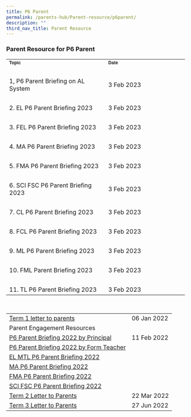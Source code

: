 ```yaml
---
title: P6 Parent
permalink: /parents-hub/Parent-resource/p6parent/
description: ""
third_nav_title: Parent Resource
---
```

### Parent Resource for P6 Parent

<table border="0" cellpadding="0" cellspacing="0" style="width:482px">
	<thead>
	</thead>
	<tbody>
		<tr>
			<td style="width:264px"><span style="font-family:Arial,Helvetica,sans-serif"><span style="font-size:12px"><strong>Topic</strong></span></span></td>
			<td style="width:209px"><span style="font-family:Arial,Helvetica,sans-serif"><span style="font-size:12px"><strong>Date</strong></span></span></td>
		</tr>
		<tr>
			<td style="width:264px">&nbsp;</td>
			<td style="width:209px">&nbsp;</td>
		</tr>
		<tr>
			<td style="width:264px">1, P6 Parent Briefing on AL System</td>
			<td style="width:209px">3 Feb 2023</td>
		</tr>
		<tr>
			<td style="width:264px">&nbsp;</td>
			<td style="width:209px">&nbsp;</td>
		</tr>
		<tr>
			<td style="width:264px">2. EL P6 Parent Briefing 2023</td>
			<td style="width:209px">3 Feb 2023</td>
		</tr>
		<tr>
			<td style="width:264px">&nbsp;</td>
			<td style="width:209px">&nbsp;</td>
		</tr>
		<tr>
			<td style="width:264px">3. FEL P6 Parent Briefing 2023</td>
			<td style="width:209px">3 Feb 2023</td>
		</tr>
		<tr>
			<td style="width:264px">&nbsp;</td>
			<td style="width:209px">&nbsp;</td>
		</tr>
		<tr>
			<td style="width:264px">4. MA P6 Parent Briefing 2023</td>
			<td style="width:209px">3 Feb 2023</td>
		</tr>
		<tr>
			<td style="width:264px">&nbsp;</td>
			<td style="width:209px">&nbsp;</td>
		</tr>
		<tr>
			<td style="width:264px">5. FMA P6 Parent Briefing 2023</td>
			<td style="width:209px">3 Feb 2023</td>
		</tr>
		<tr>
			<td style="width:264px">&nbsp;</td>
			<td style="width:209px">&nbsp;</td>
		</tr>
		<tr>
			<td style="width:264px">6. SCI FSC P6 Parent Briefing 2023</td>
			<td style="width:209px">3 Feb 2023</td>
		</tr>
		<tr>
			<td style="width:264px">&nbsp;</td>
			<td style="width:209px">&nbsp;</td>
		</tr>
		<tr>
			<td style="width:264px">7. CL P6 Parent Briefing 2023</td>
			<td style="width:209px">3 Feb 2023</td>
		</tr>
		<tr>
			<td style="width:264px">&nbsp;</td>
			<td style="width:209px">&nbsp;</td>
		</tr>
		<tr>
			<td style="width:264px">8. FCL P6 Parent Briefing 2023</td>
			<td style="width:209px">3 Feb 2023</td>
		</tr>
		<tr>
			<td style="width:264px">&nbsp;</td>
			<td style="width:209px">&nbsp;</td>
		</tr>
		<tr>
			<td style="width:264px">9. ML P6 Parent Briefing 2023</td>
			<td style="width:209px">3 Feb 2023</td>
		</tr>
		<tr>
			<td style="width:264px">&nbsp;</td>
			<td style="width:209px">&nbsp;</td>
		</tr>
		<tr>
			<td style="width:264px">10. FML Parent Briefing 2023</td>
			<td style="width:209px">3 Feb 2023</td>
		</tr>
		<tr>
			<td style="width:264px">&nbsp;</td>
			<td style="width:209px">&nbsp;</td>
		</tr>
		<tr>
			<td style="width:264px">11. TL P6 Parent Briefing 2023</td>
			<td style="width:209px">3 Feb 2023</td>
		</tr>
	</tbody>
</table>

<p>&nbsp;</p>


|  |  |
|---|---|
| [Term 1 letter to parents](/files/pr1p6.pdf) |  06 Jan 2022 |
| Parent Engagement Resources |   |
| [P6 Parent Briefing 2022 by Principal](/files/pr2p6.pdf)   | 11 Feb 2022 |
| [P6 Parent Briefing 2022 by Form Teacher](/files/pr3p6.pdf) |   |
| [EL MTL P6 Parent Briefing 2022](/files/pr4p6.pdf) |   |
| [MA P6 Parent Briefing 2022](/files/pr5p6.pdf) |   |
| [FMA P6 Parent Briefing 2022](/files/pr5p6.pdf) |   |
| [SCI FSC P6 Parent Briefing 2022](/files/pr7p6.pdf) |   |
| [Term 2 Letter to Parents ](/files/pr8p6.pdf)  |  22 Mar 2022 |
| [Term 3 Letter to Parents](/files/pr9p6.pdf)    |  27 Jun 2022 |